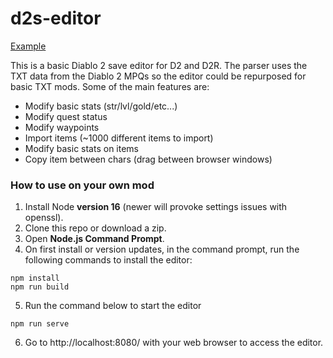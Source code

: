 # d2s-editor

[Example](http://d2s.dschu012.dev/)

This is a basic Diablo 2 save editor for D2 and D2R. The parser uses the TXT data from the Diablo 2 MPQs so the editor could be repurposed for basic TXT mods. Some of the main features are:

* Modify basic stats (str/lvl/gold/etc...)
* Modify quest status
* Modify waypoints
* Import items (~1000 different items to import)
* Modify basic stats on items
* Copy item between chars (drag between browser windows)

### How to use on your own mod

1. Install Node **version 16** (newer will provoke settings issues with openssl).
2. Clone this repo or download a zip.
3. Open **Node.js Command Prompt**.
4. On first install or version updates, in the command prompt, run the following commands to install the editor:
```
npm install
npm run build
```
5. Run the command below to start the editor
```
npm run serve
```
6. Go to http://localhost:8080/ with your web browser to access the editor.

